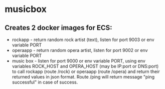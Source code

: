 # musicbox
Creates 2 docker images for ECS: 
--------------------------------
* rockapp - return random rock artist (text), listen for port 9003 or env variable PORT
* operaapp - return random opera artist, listen for port 9002 or env variable PORT
* music box - 
    listen for port 9000 or env variable PORT, 
	using env variables ROCK_HOST and OPERA_HOST (may be IP:port or DNS:port) to call 
	rockapp (route /rock) or operaapp (route /opera) and return their returned values in json format.
	Route /ping will return message "ping successful" in case of success.

